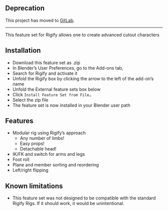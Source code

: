## Deprecation
This project has moved to [GitLab](https://gitlab.com/lfs.coop/blender/rigify-pantins).

-----

This feature set for Rigify allows one to create advanced cutout characters

## Installation
* Download this feature set as .zip
* In Blender’s User Preferences, go to the Add-ons tab,
* Search for Rigify and activate it
* Unfold the Rigify box by clicking the arrow to the left of the add-on’s name
* Unfold the External feature sets box below
* Click `Install Feature Set from File…`
* Select the zip file
* The feature set is now installed in your Blender user path

## Features
* Modular rig using Rigify’s approach
  * Any number of limbs!
  * Easy props!
  * Detachable head!
* IK/FK and switch for arms and legs
* Foot roll
* Plane and member sorting and reordering
* Left/right flipping

## Known limitations
* This feature set was not designed to be compatible with the standard Rigify Rigs. If it should work, it would be unintentional.
